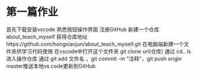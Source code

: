 # 第一篇作业

首先下载安装vscode
熟悉按钮操作界面
注册GitHub
新建一个仓库about_teach_myself
获得仓库地址https://github.com/hongxiaojun/about_teach_myself.git
在电脑端新建一个文件夹供学习代码使用
在vscode中打开这个文件夹
git clone url(仓库)
通过 cd.. ls 进入操作仓库
通过 git  add 文件名 ，git commit -m "注释"，git push origin master推送本地vs code更新到GitHub